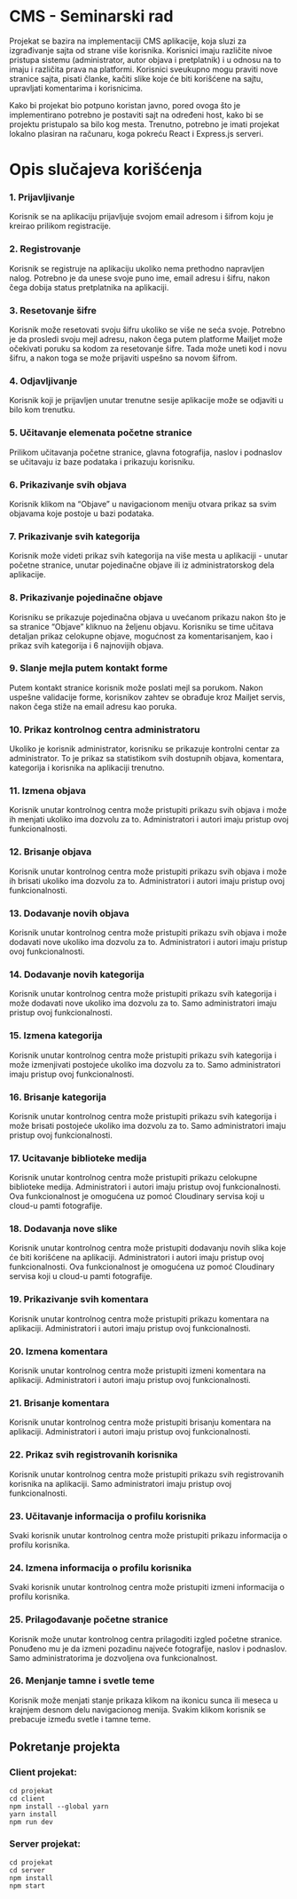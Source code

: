 # CMS - Seminarski rad

Projekat se bazira na implementaciji CMS aplikacije, koja sluzi za izgrađivanje sajta od strane više korisnika. Korisnici imaju različite nivoe pristupa sistemu (administrator, autor objava i pretplatnik) i u odnosu na to imaju i različita prava na platformi. Korisnici sveukupno mogu praviti nove stranice sajta, pisati članke, kačiti slike koje će biti korišćene na sajtu, upravljati komentarima i korisnicima.

Kako bi projekat bio potpuno koristan javno, pored ovoga što je implementirano potrebno je postaviti sajt na određeni host, kako bi se projektu pristupalo sa bilo kog mesta. Trenutno, potrebno je imati projekat lokalno plasiran na računaru, koga pokreću React i Express.js serveri.

# Opis slučajeva korišćenja

### 1. Prijavljivanje

Korisnik se na aplikaciju prijavljuje svojom email adresom i šifrom koju je kreirao prilikom registracije.

### 2. Registrovanje

Korisnik se registruje na aplikaciju ukoliko nema prethodno napravljen nalog. Potrebno je da unese svoje puno ime, email adresu i šifru, nakon čega dobija status pretplatnika na aplikaciji.

### 3. Resetovanje šifre

Korisnik može resetovati svoju šifru ukoliko se više ne seća svoje. Potrebno je da prosledi svoju mejl adresu, nakon čega putem platforme Mailjet može očekivati poruku sa kodom za resetovanje šifre. Tada može uneti kod i novu šifru, a nakon toga se može prijaviti uspešno sa novom šifrom.

### 4. Odjavljivanje

Korisnik koji je prijavljen unutar trenutne sesije aplikacije može se odjaviti u bilo kom trenutku.

### 5. Učitavanje elemenata početne stranice

Prilikom učitavanja početne stranice, glavna fotografija, naslov i podnaslov se učitavaju iz baze podataka i prikazuju korisniku.

### 6. Prikazivanje svih objava

Korisnik klikom na “Objave” u navigacionom meniju otvara prikaz sa svim objavama koje postoje u bazi podataka.

### 7. Prikazivanje svih kategorija

Korisnik može videti prikaz svih kategorija na više mesta u aplikaciji - unutar početne stranice, unutar pojedinačne objave ili iz administratorskog dela aplikacije.

### 8. Prikazivanje pojedinačne objave

Korisniku se prikazuje pojedinačna objava u uvećanom prikazu nakon što je sa stranice “Objave” kliknuo na željenu objavu. Korisniku se time učitava detaljan prikaz celokupne objave, mogućnost za komentarisanjem, kao i prikaz svih kategorija i 6 najnovijih objava.

### 9. Slanje mejla putem kontakt forme

Putem kontakt stranice korisnik može poslati mejl sa porukom. Nakon uspešne validacije forme, korisnikov zahtev se obrađuje kroz Mailjet servis, nakon čega stiže na email adresu kao poruka.

### 10. Prikaz kontrolnog centra administratoru

Ukoliko je korisnik administrator, korisniku se prikazuje kontrolni centar za administrator. To je prikaz sa statistikom svih dostupnih objava, komentara, kategorija i korisnika na aplikaciji trenutno.

### 11. Izmena objava

Korisnik unutar kontrolnog centra može pristupiti prikazu svih objava i može ih menjati ukoliko ima dozvolu za to. Administratori i autori imaju pristup ovoj funkcionalnosti.

### 12. Brisanje objava

Korisnik unutar kontrolnog centra može pristupiti prikazu svih objava i može ih brisati ukoliko ima dozvolu za to. Administratori i autori imaju pristup ovoj funkcionalnosti.

### 13. Dodavanje novih objava

Korisnik unutar kontrolnog centra može pristupiti prikazu svih objava i može dodavati nove ukoliko ima dozvolu za to. Administratori i autori imaju pristup ovoj funkcionalnosti.

### 14. Dodavanje novih kategorija

Korisnik unutar kontrolnog centra može pristupiti prikazu svih kategorija i može dodavati nove ukoliko ima dozvolu za to. Samo administratori imaju pristup ovoj funkcionalnosti.

### 15. Izmena kategorija

Korisnik unutar kontrolnog centra može pristupiti prikazu svih kategorija i može izmenjivati postojeće ukoliko ima dozvolu za to. Samo administratori imaju pristup ovoj funkcionalnosti.

### 16. Brisanje kategorija

Korisnik unutar kontrolnog centra može pristupiti prikazu svih kategorija i može brisati postojeće ukoliko ima dozvolu za to. Samo administratori imaju pristup ovoj funkcionalnosti.

### 17. Ucitavanje biblioteke medija

Korisnik unutar kontrolnog centra može pristupiti prikazu celokupne biblioteke medija. Administratori i autori imaju pristup ovoj funkcionalnosti. Ova funkcionalnost je omogućena uz pomoć Cloudinary servisa koji u cloud-u pamti fotografije.

### 18. Dodavanja nove slike

Korisnik unutar kontrolnog centra može pristupiti dodavanju novih slika koje će biti korišćene na aplikaciji. Administratori i autori imaju pristup ovoj funkcionalnosti. Ova funkcionalnost je omogućena uz pomoć Cloudinary servisa koji u cloud-u pamti fotografije.

### 19. Prikazivanje svih komentara

Korisnik unutar kontrolnog centra može pristupiti prikazu komentara na aplikaciji. Administratori i autori imaju pristup ovoj funkcionalnosti.

### 20. Izmena komentara

Korisnik unutar kontrolnog centra može pristupiti izmeni komentara na aplikaciji. Administratori i autori imaju pristup ovoj funkcionalnosti.

### 21. Brisanje komentara

Korisnik unutar kontrolnog centra može pristupiti brisanju komentara na aplikaciji. Administratori i autori imaju pristup ovoj funkcionalnosti.

### 22. Prikaz svih registrovanih korisnika

Korisnik unutar kontrolnog centra može pristupiti prikazu svih registrovanih korisnika na aplikaciji. Samo administratori imaju pristup ovoj funkcionalnosti.

### 23. Učitavanje informacija o profilu korisnika

Svaki korisnik unutar kontrolnog centra može pristupiti prikazu informacija o profilu korisnika.

### 24. Izmena informacija o profilu korisnika

Svaki korisnik unutar kontrolnog centra može pristupiti izmeni informacija o profilu korisnika.

### 25. Prilagođavanje početne stranice

Korisnik može unutar kontrolnog centra prilagoditi izgled početne stranice. Ponuđeno mu je da izmeni pozadinu najveće fotografije, naslov i podnaslov. Samo administratorima je dozvoljena ova funkcionalnost.

### 26. Menjanje tamne i svetle teme

Korisnik može menjati stanje prikaza klikom na ikonicu sunca ili meseca u krajnjem desnom delu navigacionog menija. Svakim klikom korisnik se prebacuje između svetle i tamne teme.

## Pokretanje projekta

### Client projekat:

```
cd projekat
cd client
npm install --global yarn
yarn install
npm run dev
```

### Server projekat:

```
cd projekat
cd server
npm install
npm start
```
